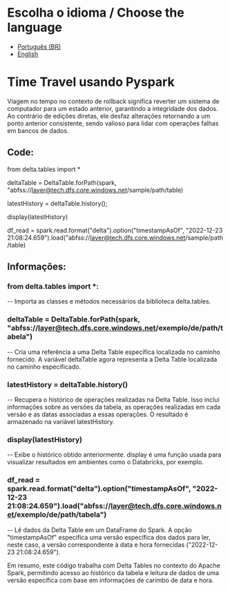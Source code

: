 # Escolha o idioma / Choose the language
- [Português (BR)](README.md)
- [English](README_EN.md)

  
# Time Travel usando Pyspark
Viagem no tempo no contexto de rollback significa reverter um sistema de computador para um estado anterior, garantindo a integridade dos dados. Ao contrário de edições diretas, ele desfaz alterações retornando a um ponto anterior consistente, sendo valioso para lidar com operações falhas em bancos de dados.

## Code:

from delta.tables import *

deltaTable = DeltaTable.forPath(spark, "abfss://layer@tech.dfs.core.windows.net/sample/path/table)

latestHistory = deltaTable.history(); 

display(latestHistory)   

df_read = spark.read.format("delta").option("timestampAsOf", "2022-12-23 21:08:24.659").load("abfss://layer@tech.dfs.core.windows.net/sample/path/table)


## Informações:
### from delta.tables import *:
-- Importa as classes e métodos necessários da biblioteca delta.tables.

### deltaTable = DeltaTable.forPath(spark, "abfss://layer@tech.dfs.core.windows.net/exemplo/de/path/tabela")
-- Cria uma referência a uma Delta Table específica localizada no caminho fornecido. A variável deltaTable agora representa a Delta Table localizada no caminho especificado.

### latestHistory = deltaTable.history()
-- Recupera o histórico de operações realizadas na Delta Table. Isso inclui informações sobre as versões da tabela, as operações realizadas em cada versão e as datas associadas a essas operações. O resultado é armazenado na variável latestHistory.

### display(latestHistory)
-- Exibe o histórico obtido anteriormente. display é uma função usada para visualizar resultados em ambientes como o Databricks, por exemplo.

### df_read = spark.read.format("delta").option("timestampAsOf", "2022-12-23 21:08:24.659").load("abfss://layer@tech.dfs.core.windows.net/exemplo/de/path/tabela")
-- Lê dados da Delta Table em um DataFrame do Spark. A opção "timestampAsOf" especifica uma versão específica dos dados para ler, neste caso, a versão correspondente à data e hora fornecidas ("2022-12-23 21:08:24.659").

Em resumo, este código trabalha com Delta Tables no contexto do Apache Spark, permitindo acesso ao histórico da tabela e leitura de dados de uma versão específica com base em informações de carimbo de data e hora.
